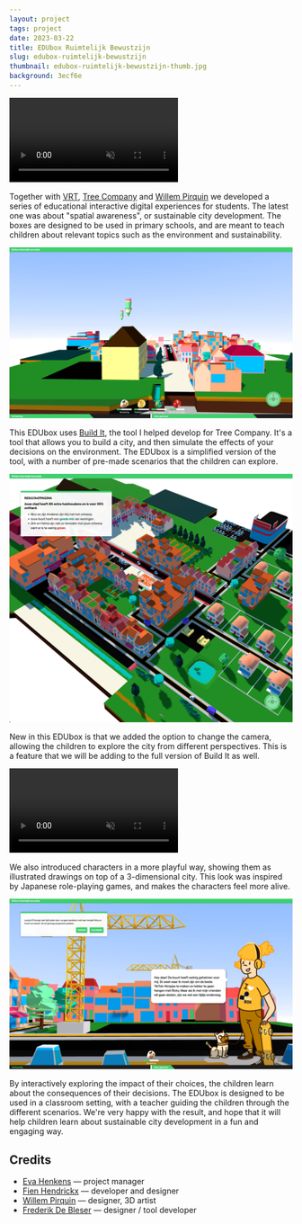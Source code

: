 ```yaml
---
layout: project
tags: project
date: 2023-03-22
title: EDUbox Ruimtelijk Bewustzijn
slug: edubox-ruimtelijk-bewustzijn
thumbnail: edubox-ruimtelijk-bewustzijn-thumb.jpg
background: 3ecf6e
---
```


<div class="full-width top-video">
<video src="https://enigmeta.s3.amazonaws.com/enigmeta/projects/edubox-ruimtelijk-bewustzijn/full.mp4" autoplay loop muted playsinline></video>
</div>

Together with [VRT](https://www.vrt.be/nl/edubox/), [Tree Company](https://treecompany.be/) and [Willem Pirquin](https://www.willempirquin.be/) we developed a series of educational interactive digital experiences for students. The latest one was about "spatial awareness", or sustainable city development. The boxes are designed to be used in primary schools, and are meant to teach children about relevant topics such as the environment and sustainability.

<div class="full-width">
    <img src="/media/projects/edubox-ruimtelijk-bewustzijn/overview.jpg" alt="Overview of the digital city" />
</div>
<!-- ![Overview of the digital city](/media/projects/edubox-ruimtelijk-bewustzijn/overview.jpg) -->


This EDUbox uses [Build It](https://treecompany.be/build-it-interactieve-simulatie/), the tool I helped develop for Tree Company. It's a tool that allows you to build a city, and then simulate the effects of your decisions on the environment. The EDUbox is a simplified version of the tool, with a number of pre-made scenarios that the children can explore.

![Results Page](/media/projects/edubox-ruimtelijk-bewustzijn/results-page.jpg)

New in this EDUbox is that we added the option to change the camera, allowing the children to explore the city from different perspectives. This is a feature that we will be adding to the full version of Build It as well.

<video src="https://enigmeta.s3.amazonaws.com/enigmeta/projects/edubox-ruimtelijk-bewustzijn/camera-controls.mp4" autoplay loop muted playsinline></video>


We also introduced characters in a more playful way, showing them as illustrated drawings on top of a 3-dimensional city. This look was inspired by Japanese role-playing games, and makes the characters feel more alive.

<div class="full-width">
    <img src="/media/projects/edubox-ruimtelijk-bewustzijn/character-screen.jpg" alt="Character Screen" />
</div>

By interactively exploring the impact of their choices, the children learn about the consequences of their decisions. The EDUbox is designed to be used in a classroom setting, with a teacher guiding the children through the different scenarios. We're very happy with the result, and hope that it will help children learn about sustainable city development in a fun and engaging way.




## Credits

- [Eva Henkens](https://www.treecompany.be/) — project manager
- [Fien Hendrickx](https://www.treecompany.be/) — developer and designer
- [Willem Pirquin](https://www.willempirquin.be/) — designer, 3D artist
- [Frederik De Bleser](https://www.enigmeta.com/) — designer / tool developer
